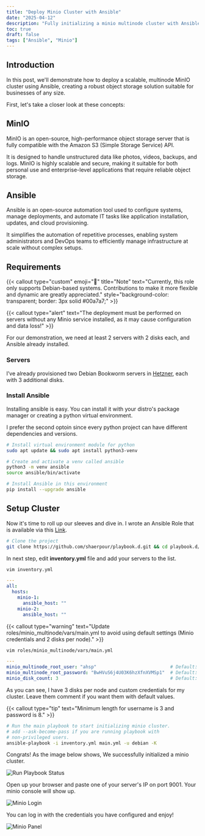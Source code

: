 ```yaml
---
title: "Deploy Minio Cluster with Ansible"
date: "2025-04-12"
description: "Fully initializing a minio multinode cluster with Ansible."
toc: true
draft: false
tags: ["Ansible", "Minio"]
---
```


## Introduction
In this post, we'll demonstrate how to deploy a scalable, multinode MinIO cluster using Ansible, creating a robust object storage solution suitable for businesses of any size.

First, let's take a closer look at these concepts:

## MinIO
MinIO is an open-source, high-performance object storage server that is fully compatible with the Amazon S3 (Simple Storage Service) API.

It is designed to handle unstructured data like photos, videos, backups, and logs. MinIO is highly scalable and secure, making it suitable for both personal use and enterprise-level applications that require reliable object storage.

## Ansible
Ansible is an open-source automation tool used to configure systems, manage deployments, and automate IT tasks like application installation, updates, and cloud provisioning.

It simplifies the automation of repetitive processes, enabling system administrators and DevOps teams to efficiently manage infrastructure at scale without complex setups.

## Requirements

{{< callout type="custom" emoji="📌" title="Note" text="Currently, this role only supports Debian-based systems. Contributions to make it more flexible and dynamic are greatly appreciated." style="background-color: transparent; border: 3px solid #00a7a7;" >}}

{{< callout type="alert" text="The deployment must be performed on servers without any Minio service installed, as it may cause configuration and data loss!" >}}

For our demonstration, we need at least 2 servers with 2 disks each, and Ansible already installed.

### Servers
I’ve already provisioned two Debian Bookworm servers in [Hetzner](https://console.hetzner.cloud/), each with 3 additional disks.

### Install Ansible
Installing ansible is easy. You can install it with your distro's package manager or creating a python virtual environment.

I prefer the second optoin since every python project can have different dependencies and versions.

```bash
# Install virtual environment module for python
sudo apt update && sudo apt install python3-venv

# Create and activate a venv called ansible
python3 -m venv ansible
source ansible/bin/activate

# Install Ansible in this environment
pip install --upgrade ansible
```

## Setup Cluster
Now it's time to roll up our sleeves and dive in. I wrote an Ansible Role that is available via this [Link](https://github.com/shaerpour/playbook.d/tree/main/minio_multinode/).
```bash
# Clone the project
git clone https://github.com/shaerpour/playbook.d.git && cd playbook.d/minio_multinode
```

In next step, edit **inventory.yml** file and add your servers to the list.
```bash
vim inventory.yml
```
```yaml
---
all:
  hosts:
    minio-1:
      ansible_host: ""
    minio-2:
      ansible_host: ""
```

{{< callout type="warning" text="Update roles/minio_multinode/vars/main.yml to avoid using default settings (Minio credentials and 2 disks per node)." >}}

```bash
vim roles/minio_multinode/vars/main.yml
```
```yaml
---
minio_multinode_root_user: "ahsp"                           # Default: minioadmin
minio_multinode_root_password: "BwHVuS6j4U03K6hzXfnXVMSp1"  # Default: minioadmin
minio_disk_count: 3                                         # Default: 2
```
As you can see, I have 3 disks per node and custom credentials for my cluster. Leave them comment if you want them with default values.

{{< callout type="tip" text="Minimum length for username is 3 and password is 8." >}}

```bash
# Run the main playbook to start initializing minio cluster.
# add --ask-become-pass if you are running playbook with
# non-privileged users.
ansible-playbook -i inventory.yml main.yml -u debian -K
```
Congrats! As the image below shows, We successfully initialized a minio cluster.

![Run Playbook Status](https://blog.shaerpour.ir/images/ansible/minio_multinode/run-playbook-status.png)

Open up your browser and paste one of your server's IP on port 9001. Your minio console will show up.

![Minio Login](https://blog.shaerpour.ir/images/ansible/minio_multinode/minio-login.png)

You can log in with the credentials you have configured and enjoy!

![Minio Panel](https://blog.shaerpour.ir/images/ansible/minio_multinode/minio-panel.png)
